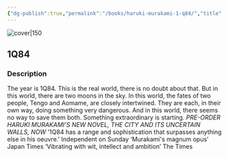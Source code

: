 ```yaml
---
{"dg-publish":true,"permalink":"/books/haruki-murakami-1-q84/","title":"\"1Q84\"","tags":["magical-realism","fiction"]}
---
```




![cover|150](http://books.google.com/books/content?id=zlVhEAAAQBAJ&printsec=frontcover&img=1&zoom=1&edge=curl&source=gbs_api)

## 1Q84

### Description

The year is 1Q84. This is the real world, there is no doubt about that. But in this world, there are two moons in the sky. In this world, the fates of two people, Tengo and Aomame, are closely intertwined. They are each, in their own way, doing something very dangerous. And in this world, there seems no way to save them both. Something extraordinary is starting. *PRE-ORDER HARUKI MURAKAMI’S NEW NOVEL, THE CITY AND ITS UNCERTAIN WALLS, NOW* '1Q84 has a range and sophistication that surpasses anything else in his oeuvre.' Independent on Sunday ‘Murakami's magnum opus’ Japan Times ‘Vibrating with wit, intellect and ambition’ The Times
```
